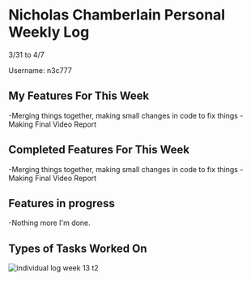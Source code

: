 # Nicholas Chamberlain Personal Weekly Log

3/31 to 4/7

Username: n3c777

## My Features For This Week

-Merging things together, making small changes in code to fix things
-Making Final Video Report

## Completed Features For This Week

-Merging things together, making small changes in code to fix things
-Making Final Video Report

## Features in progress

-Nothing more I'm done.

## Types of Tasks Worked On

![individual log week 13 t2](https://i.postimg.cc/Mp1TqP4v/april-7.png)
